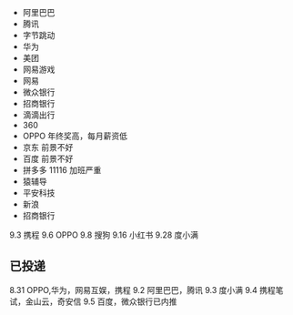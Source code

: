 - 阿里巴巴
- 腾讯
- 字节跳动
- 华为
- 美团
- 网易游戏
- 网易
- 微众银行
- 招商银行
- 滴滴出行
- 360
- OPPO   年终奖高，每月薪资低
- 京东   前景不好
- 百度   前景不好
- 拼多多 11116 加班严重
- 猿辅导 
- 平安科技
- 新浪
- 招商银行

9.3 携程
9.6 OPPO
9.8 搜狗
9.16 小红书
9.28 度小满

## 已投递
8.31 OPPO,华为，网易互娱，携程
9.2 阿里巴巴，腾讯
9.3 度小满
9.4 携程笔试，金山云，奇安信
9.5 百度，微众银行已内推



